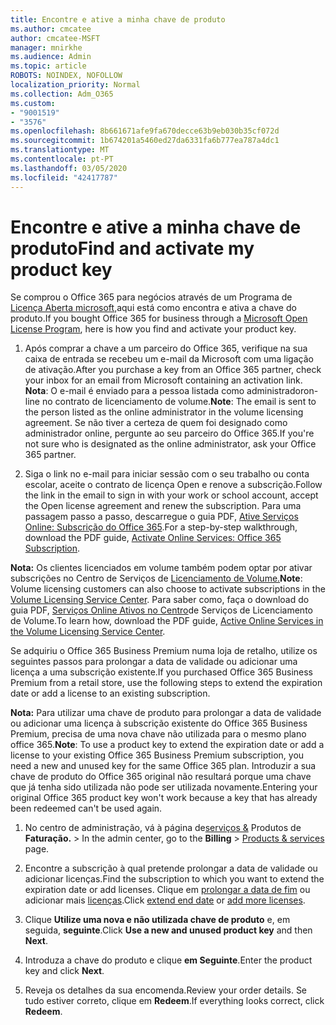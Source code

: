 ```yaml
---
title: Encontre e ative a minha chave de produto
ms.author: cmcatee
author: cmcatee-MSFT
manager: mnirkhe
ms.audience: Admin
ms.topic: article
ROBOTS: NOINDEX, NOFOLLOW
localization_priority: Normal
ms.collection: Adm_O365
ms.custom:
- "9001519"
- "3576"
ms.openlocfilehash: 8b661671afe9fa670decce63b9eb030b35cf072d
ms.sourcegitcommit: 1b674201a5460ed27da6331fa6b777ea787a4dc1
ms.translationtype: MT
ms.contentlocale: pt-PT
ms.lasthandoff: 03/05/2020
ms.locfileid: "42417787"
---
```

# <a name="find-and-activate-my-product-key"></a><span data-ttu-id="56ebe-102">Encontre e ative a minha chave de produto</span><span class="sxs-lookup"><span data-stu-id="56ebe-102">Find and activate my product key</span></span>

<span data-ttu-id="56ebe-103">Se comprou o Office 365 para negócios através de um Programa de [Licença Aberta microsoft,](https://go.microsoft.com/fwlink/p/?LinkID=613298)aqui está como encontra e ativa a chave do produto.</span><span class="sxs-lookup"><span data-stu-id="56ebe-103">If you bought Office 365 for business through a [Microsoft Open License Program](https://go.microsoft.com/fwlink/p/?LinkID=613298), here is how you find and activate your product key.</span></span>

1. <span data-ttu-id="56ebe-104">Após comprar a chave a um parceiro do Office 365, verifique na sua caixa de entrada se recebeu um e-mail da Microsoft com uma ligação de ativação.</span><span class="sxs-lookup"><span data-stu-id="56ebe-104">After you purchase a key from an Office 365 partner, check your inbox for an email from Microsoft containing an activation link.</span></span>  <span data-ttu-id="56ebe-105">**Nota**: O e-mail é enviado para a pessoa listada como administradoron-line no contrato de licenciamento de volume.</span><span class="sxs-lookup"><span data-stu-id="56ebe-105">**Note**: The email is sent to the person listed as the online administrator in the volume licensing agreement.</span></span>  <span data-ttu-id="56ebe-106">Se não tiver a certeza de quem foi designado como administrador online, pergunte ao seu parceiro do Office 365.</span><span class="sxs-lookup"><span data-stu-id="56ebe-106">If you're not sure who is designated as the online administrator, ask your Office 365 partner.</span></span>

2. <span data-ttu-id="56ebe-107">Siga o link no e-mail para iniciar sessão com o seu trabalho ou conta escolar, aceite o contrato de licença Open e renove a subscrição.</span><span class="sxs-lookup"><span data-stu-id="56ebe-107">Follow the link in the email to sign in with your work or school account, accept the Open license agreement and renew the subscription.</span></span>  <span data-ttu-id="56ebe-108">Para uma passagem passo a passo, descarregue o guia PDF, [Ative Serviços Online: Subscrição do Office 365](https://go.microsoft.com/fwlink/p/?LinkId=618100).</span><span class="sxs-lookup"><span data-stu-id="56ebe-108">For a step-by-step walkthrough, download the PDF guide, [Activate Online Services: Office 365 Subscription](https://go.microsoft.com/fwlink/p/?LinkId=618100).</span></span> 

<span data-ttu-id="56ebe-109">**Nota:** Os clientes licenciados em volume também podem optar por ativar subscrições no Centro de Serviços de [Licenciamento de Volume.](https://go.microsoft.com/fwlink/p/?LinkID=282016)</span><span class="sxs-lookup"><span data-stu-id="56ebe-109">**Note**: Volume licensing customers can also choose to activate subscriptions in the [Volume Licensing Service Center](https://go.microsoft.com/fwlink/p/?LinkID=282016).</span></span>  <span data-ttu-id="56ebe-110">Para saber como, faça o download do guia PDF, [Serviços Online Ativos no Centro](https://go.microsoft.com/fwlink/p/?LinkId=618096)de Serviços de Licenciamento de Volume.</span><span class="sxs-lookup"><span data-stu-id="56ebe-110">To learn how, download the PDF guide, [Active Online Services in the Volume Licensing Service Center](https://go.microsoft.com/fwlink/p/?LinkId=618096).</span></span>

<span data-ttu-id="56ebe-111">Se adquiriu o Office 365 Business Premium numa loja de retalho, utilize os seguintes passos para prolongar a data de validade ou adicionar uma licença a uma subscrição existente.</span><span class="sxs-lookup"><span data-stu-id="56ebe-111">If you purchased Office 365 Business Premium from a retail store, use the following steps to extend the expiration date or add a license to an existing subscription.</span></span>

<span data-ttu-id="56ebe-112">**Nota:** Para utilizar uma chave de produto para prolongar a data de validade ou adicionar uma licença à subscrição existente do Office 365 Business Premium, precisa de uma nova chave não utilizada para o mesmo plano office 365.</span><span class="sxs-lookup"><span data-stu-id="56ebe-112">**Note**: To use a product key to extend the expiration date or add a license to your existing Office 365 Business Premium subscription, you need a new and unused key for the same Office 365 plan.</span></span>  <span data-ttu-id="56ebe-113">Introduzir a sua chave de produto do Office 365 original não resultará porque uma chave que já tenha sido utilizada não pode ser utilizada novamente.</span><span class="sxs-lookup"><span data-stu-id="56ebe-113">Entering your original Office 365 product key won't work because a key that has already been redeemed can't be used again.</span></span>

1. <span data-ttu-id="56ebe-114">No centro de administração, vá à página de[serviços &](https://go.microsoft.com/fwlink/p/?linkid=842054) Produtos de **Faturação.** > </span><span class="sxs-lookup"><span data-stu-id="56ebe-114">In the admin center, go to the **Billing** > [Products & services](https://go.microsoft.com/fwlink/p/?linkid=842054) page.</span></span>

2. <span data-ttu-id="56ebe-115">Encontre a subscrição à qual pretende prolongar a data de validade ou adicionar licenças.</span><span class="sxs-lookup"><span data-stu-id="56ebe-115">Find the subscription to which you want to extend the expiration date or add licenses.</span></span>  <span data-ttu-id="56ebe-116">Clique em [prolongar a data de fim](https://go.microsoft.com/fwlink/p/?linkid=842054) ou adicionar mais [licenças](https://go.microsoft.com/fwlink/p/?linkid=842054).</span><span class="sxs-lookup"><span data-stu-id="56ebe-116">Click [extend end date](https://go.microsoft.com/fwlink/p/?linkid=842054) or [add more licenses](https://go.microsoft.com/fwlink/p/?linkid=842054).</span></span>

3. <span data-ttu-id="56ebe-117">Clique **Utilize uma nova e não utilizada chave de produto** e, em seguida, **seguinte**.</span><span class="sxs-lookup"><span data-stu-id="56ebe-117">Click **Use a new and unused product key** and then **Next**.</span></span>

4. <span data-ttu-id="56ebe-118">Introduza a chave do produto e clique **em Seguinte**.</span><span class="sxs-lookup"><span data-stu-id="56ebe-118">Enter the product key and click **Next**.</span></span>

5. <span data-ttu-id="56ebe-119">Reveja os detalhes da sua encomenda.</span><span class="sxs-lookup"><span data-stu-id="56ebe-119">Review your order details.</span></span>  <span data-ttu-id="56ebe-120">Se tudo estiver correto, clique em **Redeem**.</span><span class="sxs-lookup"><span data-stu-id="56ebe-120">If everything looks correct, click **Redeem**.</span></span>